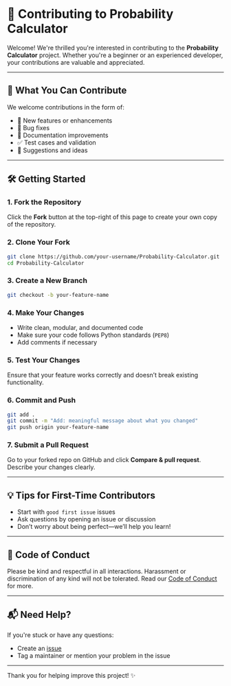 # 🤝 Contributing to Probability Calculator

Welcome! We're thrilled you're interested in contributing to the **Probability Calculator** project. Whether you're a beginner or an experienced developer, your contributions are valuable and appreciated.

---

## 🧠 What You Can Contribute

We welcome contributions in the form of:

- 🚀 New features or enhancements
- 🐛 Bug fixes
- 📖 Documentation improvements
- ✅ Test cases and validation
- 🌟 Suggestions and ideas

---

## 🛠 Getting Started

### 1. Fork the Repository

Click the **Fork** button at the top-right of this page to create your own copy of the repository.

### 2. Clone Your Fork

```bash
git clone https://github.com/your-username/Probability-Calculator.git
cd Probability-Calculator
```

### 3. Create a New Branch

```bash
git checkout -b your-feature-name
```

### 4. Make Your Changes

- Write clean, modular, and documented code
- Make sure your code follows Python standards (`PEP8`)
- Add comments if necessary

### 5. Test Your Changes

Ensure that your feature works correctly and doesn’t break existing functionality.

### 6. Commit and Push

```bash
git add .
git commit -m "Add: meaningful message about what you changed"
git push origin your-feature-name
```

### 7. Submit a Pull Request

Go to your forked repo on GitHub and click **Compare & pull request**. Describe your changes clearly.

---

## 💡 Tips for First-Time Contributors

- Start with `good first issue` issues
- Ask questions by opening an issue or discussion
- Don’t worry about being perfect—we’ll help you learn!

---

## 🧪 Code of Conduct

Please be kind and respectful in all interactions. Harassment or discrimination of any kind will not be tolerated. Read our [Code of Conduct](CODE_OF_CONDUCT.md) for more.

---

## 📬 Need Help?

If you're stuck or have any questions:
- Create an [issue](https://github.com/your-username/Probability-Calculator/issues)
- Tag a maintainer or mention your problem in the issue

---

Thank you for helping improve this project! ✨  

